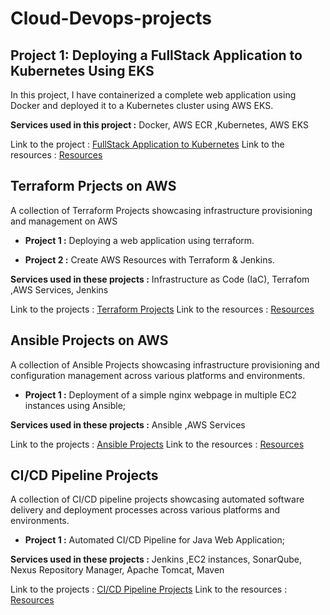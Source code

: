 # Cloud-Devops-projects
## Project 1: Deploying a FullStack Application to Kubernetes Using EKS


In this project, I have containerized a complete web application using Docker and deployed it to a Kubernetes cluster using AWS EKS.

**Services used in this project :** Docker, AWS ECR ,Kubernetes, AWS EKS

Link to the project : [FullStack Application to Kubernetes](https://victorious-peace-7a9.notion.site/Deploying-a-FullStack-Application-to-Kubernetes-Using-EKS-f0590065998c4500a546f2b7795aa7e6?pvs=4)
Link to the resources : [Resources](https://github.com/Fayssal552/Cloud-Devops-projects/tree/main/full-stack-app-to-kubernetes)

## Terraform Prjects on AWS


A collection of Terraform Projects showcasing infrastructure provisioning and management on AWS

- **Project 1 :** Deploying a web application using terraform.

- **Project 2 :** Create AWS Resources with Terraform & Jenkins.

**Services used in these projects :**  Infrastructure as Code (IaC), Terrafom ,AWS Services, Jenkins

Link to the projects : [Terraform Projects](https://victorious-peace-7a9.notion.site/Terraform-AWS-demos-5814079e195f4c58af5171048e2a3b8b?pvs=4)
Link to the resources : [Resources](https://github.com/Fayssal552/Cloud-Devops-projects/tree/main/terraform-aws-demos)

## Ansible Projects on AWS


A collection of Ansible Projects showcasing infrastructure provisioning and configuration management across various platforms and environments.

- **Project  1 :** Deployment of a simple nginx webpage in multiple EC2 instances using Ansible;

**Services used in these projects :**  Ansible ,AWS Services

Link to the projects : [Ansible Projects](https://www.notion.so/Ansible-Demos-1319f0865c1243be8138398febc76ce6?pvs=4)
Link to the resources : [Resources](https://github.com/Fayssal552/Cloud-Devops-projects/tree/main/ansible-aws-demos)

## CI/CD Pipeline Projects


A collection of CI/CD pipeline projects showcasing automated software delivery and deployment processes across various platforms and environments.

- **Project 1 :** Automated CI/CD Pipeline for Java Web Application;

**Services used in these projects :**  Jenkins ,EC2 instances, SonarQube, Nexus Repository Manager, Apache Tomcat, Maven

Link to the projects : [CI/CD Pipeline Projects](https://victorious-peace-7a9.notion.site/CI-CD-Pipeline-Demos-621b8cd656d84103bcb484a0f0eca5f5?pvs=4)
Link to the resources : [Resources](https://github.com/Fayssal552/Cloud-Devops-projects/tree/main/CICD-Pipeline-projects)
